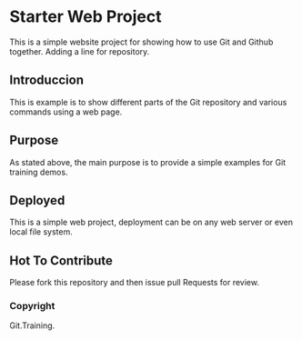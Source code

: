 # Starter Web Project

This is a simple website project for showing how to use Git and Github together.
Adding a line for repository.

## Introduccion

This is example is to show different parts of the Git repository and various commands using a web page.


## Purpose

As stated above, the main purpose is to provide a simple examples for Git training demos.


## Deployed

This is a simple web project, deployment can be on any web server or even local file system.

## Hot To Contribute

Please fork this repository and then issue pull Requests for review.

### Copyright

Git.Training.

